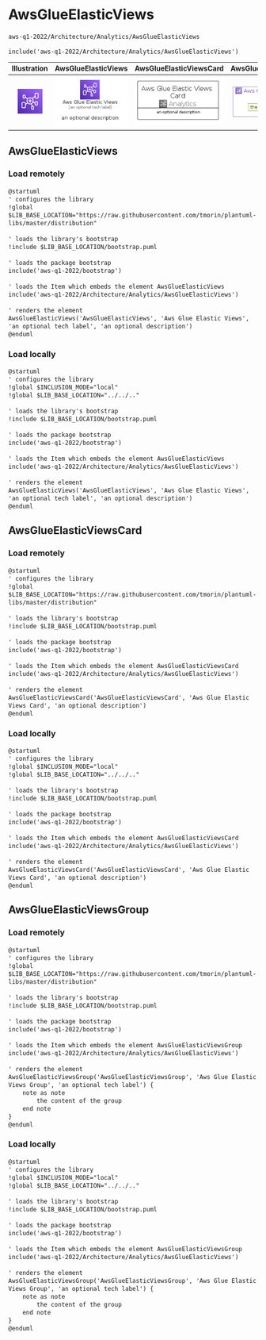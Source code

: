 # AwsGlueElasticViews


```text
aws-q1-2022/Architecture/Analytics/AwsGlueElasticViews
```

```text
include('aws-q1-2022/Architecture/Analytics/AwsGlueElasticViews')
```



| Illustration | AwsGlueElasticViews | AwsGlueElasticViewsCard | AwsGlueElasticViewsGroup |
| :---: | :---: | :---: | :---: |
| ![illustration for Illustration](../../../aws-q1-2022/Architecture/Analytics/AwsGlueElasticViews.png) | ![illustration for AwsGlueElasticViews](../../../aws-q1-2022/Architecture/Analytics/AwsGlueElasticViews.Local.png) | ![illustration for AwsGlueElasticViewsCard](../../../aws-q1-2022/Architecture/Analytics/AwsGlueElasticViewsCard.Local.png) | ![illustration for AwsGlueElasticViewsGroup](../../../aws-q1-2022/Architecture/Analytics/AwsGlueElasticViewsGroup.Local.png) |




## AwsGlueElasticViews

### Load remotely
```plantuml
@startuml
' configures the library
!global $LIB_BASE_LOCATION="https://raw.githubusercontent.com/tmorin/plantuml-libs/master/distribution"

' loads the library's bootstrap
!include $LIB_BASE_LOCATION/bootstrap.puml

' loads the package bootstrap
include('aws-q1-2022/bootstrap')

' loads the Item which embeds the element AwsGlueElasticViews
include('aws-q1-2022/Architecture/Analytics/AwsGlueElasticViews')

' renders the element
AwsGlueElasticViews('AwsGlueElasticViews', 'Aws Glue Elastic Views', 'an optional tech label', 'an optional description')
@enduml
```

### Load locally
```plantuml
@startuml
' configures the library
!global $INCLUSION_MODE="local"
!global $LIB_BASE_LOCATION="../../.."

' loads the library's bootstrap
!include $LIB_BASE_LOCATION/bootstrap.puml

' loads the package bootstrap
include('aws-q1-2022/bootstrap')

' loads the Item which embeds the element AwsGlueElasticViews
include('aws-q1-2022/Architecture/Analytics/AwsGlueElasticViews')

' renders the element
AwsGlueElasticViews('AwsGlueElasticViews', 'Aws Glue Elastic Views', 'an optional tech label', 'an optional description')
@enduml
```

## AwsGlueElasticViewsCard

### Load remotely
```plantuml
@startuml
' configures the library
!global $LIB_BASE_LOCATION="https://raw.githubusercontent.com/tmorin/plantuml-libs/master/distribution"

' loads the library's bootstrap
!include $LIB_BASE_LOCATION/bootstrap.puml

' loads the package bootstrap
include('aws-q1-2022/bootstrap')

' loads the Item which embeds the element AwsGlueElasticViewsCard
include('aws-q1-2022/Architecture/Analytics/AwsGlueElasticViews')

' renders the element
AwsGlueElasticViewsCard('AwsGlueElasticViewsCard', 'Aws Glue Elastic Views Card', 'an optional description')
@enduml
```

### Load locally
```plantuml
@startuml
' configures the library
!global $INCLUSION_MODE="local"
!global $LIB_BASE_LOCATION="../../.."

' loads the library's bootstrap
!include $LIB_BASE_LOCATION/bootstrap.puml

' loads the package bootstrap
include('aws-q1-2022/bootstrap')

' loads the Item which embeds the element AwsGlueElasticViewsCard
include('aws-q1-2022/Architecture/Analytics/AwsGlueElasticViews')

' renders the element
AwsGlueElasticViewsCard('AwsGlueElasticViewsCard', 'Aws Glue Elastic Views Card', 'an optional description')
@enduml
```

## AwsGlueElasticViewsGroup

### Load remotely
```plantuml
@startuml
' configures the library
!global $LIB_BASE_LOCATION="https://raw.githubusercontent.com/tmorin/plantuml-libs/master/distribution"

' loads the library's bootstrap
!include $LIB_BASE_LOCATION/bootstrap.puml

' loads the package bootstrap
include('aws-q1-2022/bootstrap')

' loads the Item which embeds the element AwsGlueElasticViewsGroup
include('aws-q1-2022/Architecture/Analytics/AwsGlueElasticViews')

' renders the element
AwsGlueElasticViewsGroup('AwsGlueElasticViewsGroup', 'Aws Glue Elastic Views Group', 'an optional tech label') {
    note as note
        the content of the group
    end note
}
@enduml
```

### Load locally
```plantuml
@startuml
' configures the library
!global $INCLUSION_MODE="local"
!global $LIB_BASE_LOCATION="../../.."

' loads the library's bootstrap
!include $LIB_BASE_LOCATION/bootstrap.puml

' loads the package bootstrap
include('aws-q1-2022/bootstrap')

' loads the Item which embeds the element AwsGlueElasticViewsGroup
include('aws-q1-2022/Architecture/Analytics/AwsGlueElasticViews')

' renders the element
AwsGlueElasticViewsGroup('AwsGlueElasticViewsGroup', 'Aws Glue Elastic Views Group', 'an optional tech label') {
    note as note
        the content of the group
    end note
}
@enduml
```

